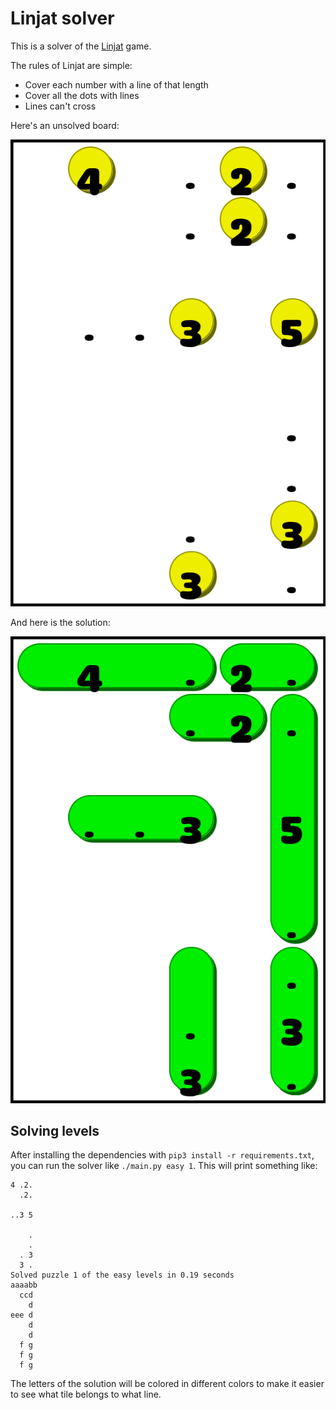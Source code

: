 # Linjat solver

This is a solver of the [Linjat](https://linjat.snellman.net) game.

The rules of Linjat are simple:

- Cover each number with a line of that length
- Cover all the dots with lines
- Lines can't cross

Here's an unsolved board:

![Unsolved board](images/linjat_unsolved.png)

And here is the solution:

![Solved board](images/linjat_solved.png)

## Solving levels

After installing the dependencies with `pip3 install -r requirements.txt`,
you can run the solver like `./main.py easy 1`. This will print something like:

```
4 .2.
  .2.

..3 5

    .
    .
  . 3
  3 .
Solved puzzle 1 of the easy levels in 0.19 seconds
aaaabb
  ccd
    d
eee d
    d
    d
  f g
  f g
  f g
```

The letters of the solution will be colored in different colors to make it
easier to see what tile belongs to what line.
